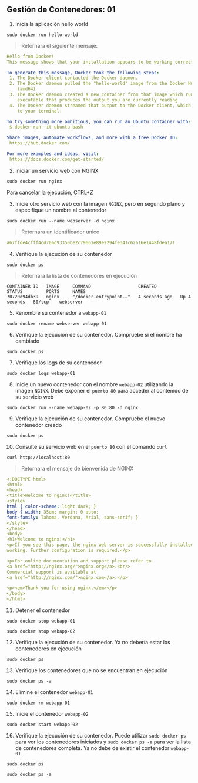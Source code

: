 ## Gestión de Contenedores: 01

1. Inicia la aplicación hello world

```
sudo docker run hello-world
```

> Retornara el siguiente mensaje:
```yaml
Hello from Docker!
This message shows that your installation appears to be working correctly.

To generate this message, Docker took the following steps:
 1. The Docker client contacted the Docker daemon.
 2. The Docker daemon pulled the "hello-world" image from the Docker Hub.
    (amd64)
 3. The Docker daemon created a new container from that image which runs the
    executable that produces the output you are currently reading.
 4. The Docker daemon streamed that output to the Docker client, which sent it
    to your terminal.

To try something more ambitious, you can run an Ubuntu container with:
 $ docker run -it ubuntu bash

Share images, automate workflows, and more with a free Docker ID:
 https://hub.docker.com/

For more examples and ideas, visit:
 https://docs.docker.com/get-started/
```

2. Iniciar un servicio web con NGINX
```
sudo docker run nginx
```

Para cancelar la ejecución, CTRL+Z

3. Inicie otro servicio web con la imagen `NGINX`, pero en segundo plano y especifique un nombre al contenedor
```
sudo docker run --name webserver -d nginx
```

> Retornara un identificador unico
```yaml
a67ffde4cfff4cd70ad93350be2c79661e89e2294fe341c62a16e1448fdea171
```

4. Verifique la ejecución de su contenedor
```
sudo docker ps
``` 

> Retornara la lista de contenedores en ejecución
```
CONTAINER ID   IMAGE     COMMAND                  CREATED         STATUS         PORTS     NAMES
70720d94db39   nginx     "/docker-entrypoint.…"   4 seconds ago   Up 4 seconds   80/tcp    webserver
```

5. Renombre su contenedor a `webapp-01`
```
sudo docker rename webserver webapp-01
```

6. Verifique la ejecución de su contenedor. Compruebe si el nombre ha cambiado
```
sudo docker ps
``` 

7. Verifique los logs de su contenedor
```
sudo docker logs webapp-01
```

8. Inicie un nuevo contenedor con el nombre `webapp-02` utilizando la imagen `NGINX`. Debe exponer el `puerto 80` para acceder al contenido de su servicio web
```
sudo docker run --name webapp-02 -p 80:80 -d nginx
```

9. Verifique la ejecución de su contenedor. Compruebe el nuevo contenedor creado
```
sudo docker ps
``` 

10. Consulte su servicio web en el `puerto 80` con el comando `curl`
```
curl http://localhost:80
```
> Retornara el mensaje de bienvenida de NGINX

```yaml
<!DOCTYPE html>
<html>
<head>
<title>Welcome to nginx!</title>
<style>
html { color-scheme: light dark; }
body { width: 35em; margin: 0 auto;
font-family: Tahoma, Verdana, Arial, sans-serif; }
</style>
</head>
<body>
<h1>Welcome to nginx!</h1>
<p>If you see this page, the nginx web server is successfully installed and
working. Further configuration is required.</p>

<p>For online documentation and support please refer to
<a href="http://nginx.org/">nginx.org</a>.<br/>
Commercial support is available at
<a href="http://nginx.com/">nginx.com</a>.</p>

<p><em>Thank you for using nginx.</em></p>
</body>
</html>
```

11. Detener el contenedor
```
sudo docker stop webapp-01

sudo docker stop webapp-02
```

12. Verifique la ejecución de su contenedor. Ya no debería estar los contenedores en ejecución
```
sudo docker ps
``` 

13. Verifique los contenedores que no se encuentran en ejecución
```
sudo docker ps -a
```

14. Elimine el contenedor `webapp-01`
```
sudo docker rm webapp-01
```

15. Inicie el contenedor `webapp-02`
```
sudo docker start webapp-02
```

16. Verifique la ejecución de su contenedor. Puede utilizar `sudo docker ps` para ver los contenedores iniciados y `sudo docker ps -a` para ver la lista de contenedores completa. Ya no debe de existir el contenedor `webapp-01`
```
sudo docker ps

sudo docker ps -a
``` 
